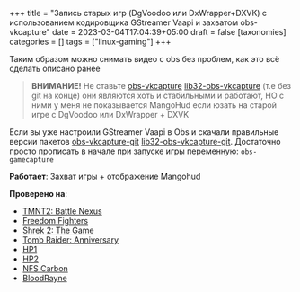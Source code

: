 +++
title = "Запись старых игр (DgVoodoo или DxWrapper+DXVK) с использованием кодировщика GStreamer Vaapi и захватом obs-vkcapture"
date = 2023-03-04T17:04:39+05:00
draft = false
[taxonomies]
categories = []
tags = ["linux-gaming"]
+++

Таким образом можно снимать видео с obs без проблем, как это всё сделать описано ранее

> **ВНИМАНИЕ!** Не ставьте [obs-vkcapture](https://aur.archlinux.org/packages/obs-vkcapture) [lib32-obs-vkcapture](https://aur.archlinux.org/packages/lib32-obs-vkcapture) (т.е без git на конце) они являются хоть и стабильными и работают, НО с ними у меня не показывается MangoHud если юзать на старой игре с DgVoodoo или DxWrapper + DXVK

Если вы уже настроили GStreamer Vaapi в Obs и скачали правильные версии пакетов [obs-vkcapture-git](https://aur.archlinux.org/packages/obs-vkcapture-git) [lib32-obs-vkcapture-git](https://aur.archlinux.org/packages/lib32-obs-vkcapture-git).
Достаточно просто прописать в начале при запуске игры переменную: ``obs-gamecapture``

**Работает**: Захват игры + отображение Mangohud

**Проверено на**:
* [TMNT2: Battle Nexus](https://www.pcgamingwiki.com/wiki/Teenage_Mutant_Ninja_Turtles_2:_Battle_Nexus)
* [Freedom Fighters](https://www.pcgamingwiki.com/wiki/Freedom_Fighters)
* [Shrek 2: The Game](https://www.pcgamingwiki.com/wiki/Shrek_2:_The_Game)
* [Tomb Raider: Anniversary](https://www.pcgamingwiki.com/wiki/Tomb_Raider:_Anniversary)
* [HP1](https://www.pcgamingwiki.com/wiki/Harry_Potter_and_the_Philosopher%27s_Stone)
* [HP2](https://www.pcgamingwiki.com/wiki/Harry_Potter_and_the_Chamber_of_Secrets)
* [NFS Carbon](https://www.pcgamingwiki.com/wiki/Need_for_Speed:_Carbon)
* [BloodRayne](https://www.pcgamingwiki.com/wiki/BloodRayne)
